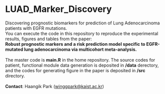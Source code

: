 # LUAD_Marker_Discovery
Discovering prognostic biomarkers for prediction of Lung Adenocarcinoma patients with EGFR mutations. <br />
You can execute the code in this repository to reproduce the experimental results, figures and tables from the paper: <br />
**Robust prognostic markers and a risk prediction model specific to EGFR-mutated lung adenocarcinoma via multicohort meta-analysis.** <br />
 <br />
The master code is <b>main.R</b> in the home repository. The source codes for patient, functional module data generation is deposited in **/data** derectory, and the codes for generating figure in the paper is deposited in **/src** directory. <br />
<br />
**Contact**: Haangik Park (winggpark@kaist.ac.kr)
